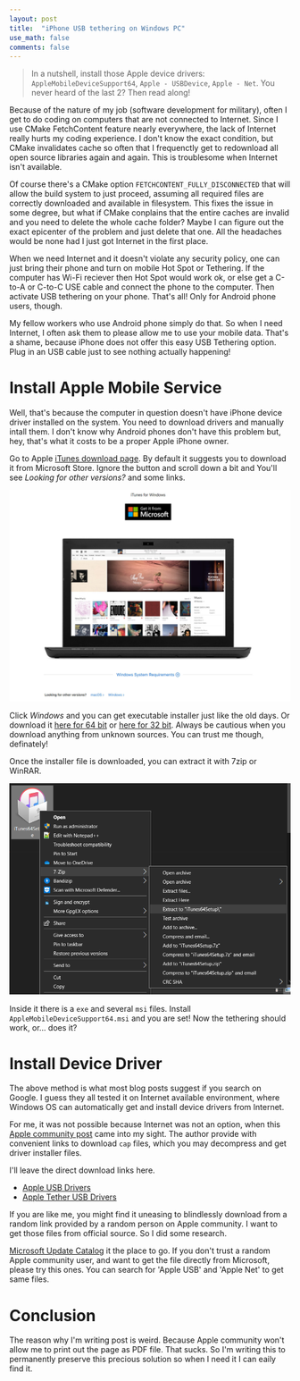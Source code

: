 ```yaml
---
layout: post
title:  "iPhone USB tethering on Windows PC"
use_math: false
comments: false
---
```


> In a nutshell, install those Apple device drivers:
`AppleMobileDeviceSupport64`, `Apple - USBDevice`, `Apple - Net`.
You never heard of the last 2? Then read along!

Because of the nature of my job (software development for military), often I get
to do coding on computers that are not connected to Internet.
Since I use CMake FetchContent feature nearly everywhere, the lack of Internet
really hurts my coding experience.
I don't know the exact condition, but CMake invalidates cache so often that I
frequenctly get to redownload all open source libraries again and again.
This is troublesome when Internet isn't available.

Of course there's a CMake option `FETCHCONTENT_FULLY_DISCONNECTED` that will
allow the build system to just proceed, assuming all required files are
correctly downloaded and available in filesystem.
This fixes the issue in some degree, but what if CMake conplains that the entire
caches are invalid and you need to delete the whole cache folder?
Maybe I can figure out the exact epicenter of the problem and just delete that
one.
All the headaches would be none had I just got Internet in the first place.

When we need Internet and it doesn't violate any security policy, one can just
bring their phone and turn on mobile Hot Spot or Tethering.
If the computer has Wi-Fi reciever then Hot Spot would work ok, or else get a
C-to-A or C-to-C USE cable and connect the phone to the computer.
Then activate USB tethering on your phone.
That's all!
Only for Android phone users, though.

My fellow workers who use Android phone simply do that.
So when I need Internet, I often ask them to please allow me to use your mobile
data.
That's a shame, because iPhone does not offer this easy USB Tethering option.
Plug in an USB cable just to see nothing actually happening!

# Install Apple Mobile Service

Well, that's because the computer in question doesn't have iPhone device driver
installed on the system.
You need to download drivers and manually intall them.
I don't know why Android phones don't have this problem but, hey, that's what it
costs to be a proper Apple iPhone owner.

Go to Apple [iTunes download page](https://www.apple.com/itunes/).
By default it suggests you to download it from Microsoft Store.
Ignore the button and scroll down a bit and You'll see
*Looking for other versions?* and some links.

![itunes_windows](/assets/images/misc_01/itunes_windows.jpg)<br>

Click *Windows* and you can get executable installer just like the old days.
Or download it [here for 64 bit](https://www.apple.com/itunes/download/win64) or
[here for 32 bit](https://www.apple.com/itunes/download/win32).
Always be cautious when you download anything from unknown sources.
You can trust me though, definately!

Once the installer file is downloaded, you can extract it with 7zip or WinRAR.

![extract_itunes](/assets/images/misc_01/extract_itunes.png)<br>

Inside it there is a `exe` and several `msi` files.
Install `AppleMobileDeviceSupport64.msi` and you are set!
Now the tethering should work, or... does it?

# Install Device Driver

The above method is what most blog posts suggest if you search on Google.
I guess they all tested it on Internet available environment, where Windows OS
can automatically get and install device drivers from Internet.

For me, it was not possible because Internet was not an option, when this [Apple community post](https://discussions.apple.com/thread/255478610) came into my sight.
The author provide with convenient links to download `cap` files, which you may decompress and get driver installer files.

I'll leave the direct download links here.
* [Apple USB Drivers](https://catalog.s.download.windowsupdate.com/d/msdownload/update/driver/drvs/2020/11/01d96dfd-2f6f-46f7-8bc3-fd82088996d2_a31ff7000e504855b3fa124bf27b3fe5bc4d0893.cab)
* [Apple Tether USB Drivers](https://catalog.s.download.windowsupdate.com/c/msdownload/update/driver/drvs/2017/11/netaapl_7503681835e08ce761c52858949731761e1fa5a1.cab)

If you are like me, you might find it uneasing to blindlessly download from a random link provided by a random person on Apple community.
I want to get those files from official source.
So I did some research.

[Microsoft Update Catalog](https://www.catalog.update.microsoft.com/Search.aspx?q=apple%20usb) it the place to go.
If you don't trust a random Apple community user, and want to get the file
directly from Microsoft, please try this ones.
You can search for 'Apple USB' and 'Apple Net' to get same files.

# Conclusion

The reason why I'm writing post is weird.
Because Apple community won't allow me to print out the page as PDF file.
That sucks.
So I'm writing this to permanently preserve this precious solution so when I need
it I can eaily find it.
